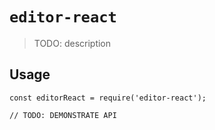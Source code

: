 # `editor-react`

> TODO: description

## Usage

```
const editorReact = require('editor-react');

// TODO: DEMONSTRATE API
```
